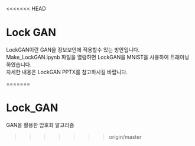 <<<<<<< HEAD
# Lock GAN
LockGAN이란 GAN을 정보보안에 적용할수 있는 방안입니다.  
Make_LockGAN.ipynb 파일을 열람하면 LockGAN을 MNIST을 사용하여 트래이닝 하였습니다.  
자세한 내용은 LockGAN PPTX를 참고하시길 바랍니다.

=======
# Lock_GAN
GAN을 활용한 암호화 알고리즘
>>>>>>> origin/master
